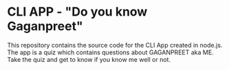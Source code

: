 # CLI APP - "Do you know Gaganpreet"
This repository contains the source code for the CLI App created in node.js.
The app is a quiz which contains questions about GAGANPREET aka ME. Take the quiz and get to know if you know me well or not. 